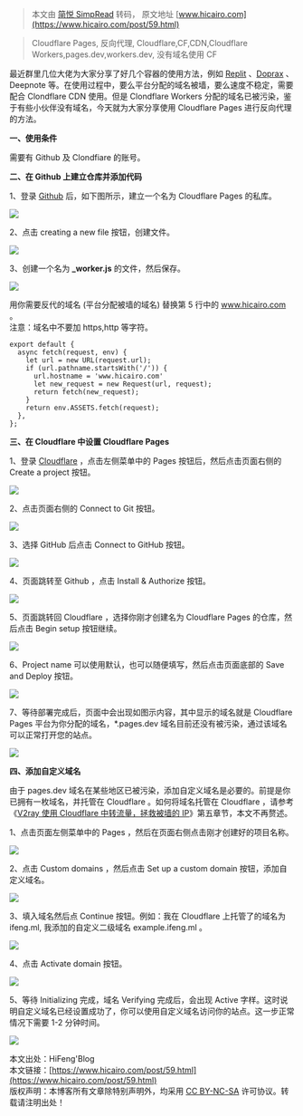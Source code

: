 > 本文由 [简悦 SimpRead](http://ksria.com/simpread/) 转码， 原文地址 [www.hicairo.com](https://www.hicairo.com/post/59.html)

> Cloudflare Pages, 反向代理, Cloudflare,CF,CDN,Cloudflare Workers,pages.dev,workers.dev, 没有域名使用 CF

最近群里几位大佬为大家分享了好几个容器的使用方法，例如 [Replit](https://www.hicairo.com/post/53.html) 、[Doprax](https://www.hicairo.com/post/55.html) 、Deepnote 等。在使用过程中，要么平台分配的域名被墙，要么速度不稳定，需要配合 Clondflare CDN 使用。但是 Clondflare Workers 分配的域名已被污染，鉴于有些小伙伴没有域名，今天就为大家分享使用 Cloudflare Pages 进行反向代理的方法。

**一、使用条件**

需要有 Github 及 Clondfiare 的账号。

**二、在 Github 上建立仓库并添加代码**

1、登录 [Github](https://github.com/) 后，如下图所示，建立一个名为 Cloudflare Pages 的私库。

![](https://www.hicairo.com/zb_users/upload/2023/02/202302091675923922290032.webp)

2、点击 creating a new file 按钮，创建文件。

![](https://www.hicairo.com/zb_users/upload/2023/02/202302091675923938666899.webp)

3、创建一个名为 **_worker.js** 的文件，然后保存。

![](https://www.hicairo.com/zb_users/upload/2023/02/202302091675923954837769.webp)

用你需要反代的域名 (平台分配被墙的域名) 替换第 5 行中的 www.hicairo.com 。  
注意：域名中不要加 https,http 等字符。

```
export default {
  async fetch(request, env) {
    let url = new URL(request.url);
    if (url.pathname.startsWith('/')) {
      url.hostname = 'www.hicairo.com'
      let new_request = new Request(url, request);
      return fetch(new_request);
    }
    return env.ASSETS.fetch(request);
  },
};
```

**三、在 Cloudflare 中设置 Cloudflare Pages**   

1、登录 [Cloudflare](https://www.cloudflare.com/) ，点击左侧菜单中的 Pages 按钮后，然后点击页面右侧的 Create a project 按钮。

![](https://www.hicairo.com/zb_users/upload/2023/02/202302091675923973780042.webp)

2、点击页面右侧的 Connect to Git 按钮。

![](https://www.hicairo.com/zb_users/upload/2023/02/202302091675923989305998.webp)

3、选择 GitHub 后点击 Connect to GitHub 按钮。

![](https://www.hicairo.com/zb_users/upload/2023/02/202302091675924003406797.webp)

4、页面跳转至 Github ，点击 Install & Authorize 按钮。

![](https://www.hicairo.com/zb_users/upload/2023/02/202302091675924016103924.webp)

5、页面跳转回 Cloudflare ，选择你刚才创建名为 Cloudflare Pages 的仓库，然后点击 Begin setup 按钮继续。

![](https://www.hicairo.com/zb_users/upload/2023/02/202302091675924030799170.webp)

6、Project name 可以使用默认，也可以随便填写，然后点击页面底部的 Save and Deploy 按钮。

![](https://www.hicairo.com/zb_users/upload/2023/02/202302091675924043209975.webp)

7、等待部署完成后，页面中会出现如图示内容，其中显示的域名就是 Cloudflare Pages 平台为你分配的域名，*.pages.dev 域名目前还没有被污染，通过该域名可以正常打开您的站点。

![](https://www.hicairo.com/zb_users/upload/2023/02/202302091675924054725802.webp)

**四、添加自定义域名**

由于 pages.dev 域名在某些地区已被污染，添加自定义域名是必要的。前提是你已拥有一枚域名，并托管在 Cloudflare 。如何将域名托管在 Cloudflare ，请参考《[V2ray 使用 Cloudflare 中转流量，拯救被墙的 IP](https://www.hicairo.com/post/24.html)》第五章节，本文不再赘述。

1、点击页面左侧菜单中的 Pages ，然后在页面右侧点击刚才创建好的项目名称。

![](https://www.hicairo.com/zb_users/upload/2023/02/202302141676342153674132.webp)

2、点击 Custom domains ，然后点击 Set up a custom domain 按钮，添加自定义域名。

![](https://www.hicairo.com/zb_users/upload/2023/02/202302141676342170603735.webp)

3、填入域名然后点 Continue 按钮。例如：我在 Cloudflare 上托管了的域名为  ifeng.ml, 我添加的自定义二级域名 example.ifeng.ml 。

![](https://www.hicairo.com/zb_users/upload/2023/02/202302141676342180205448.webp)

4、点击 Activate domain 按钮。

![](https://www.hicairo.com/zb_users/upload/2023/02/202302141676342191706719.webp)

5、等待 Initializing 完成，域名 Verifying 完成后，会出现 Active 字样。这时说明自定义域名已经设置成功了，你可以使用自定义域名访问你的站点。这一步正常情况下需要 1-2 分钟时间。

![](https://www.hicairo.com/zb_users/upload/2023/02/202302141676342202295211.webp)

本文出处：HiFeng'Blog  
本文链接：[https://www.hicairo.com/post/59.html](https://www.hicairo.com/post/59.html)  
版权声明：本博客所有文章除特别声明外，均采用 [CC BY-NC-SA](https://creativecommons.org/licenses/by-nc-sa/4.0/deed.zh) 许可协议。转载请注明出处！